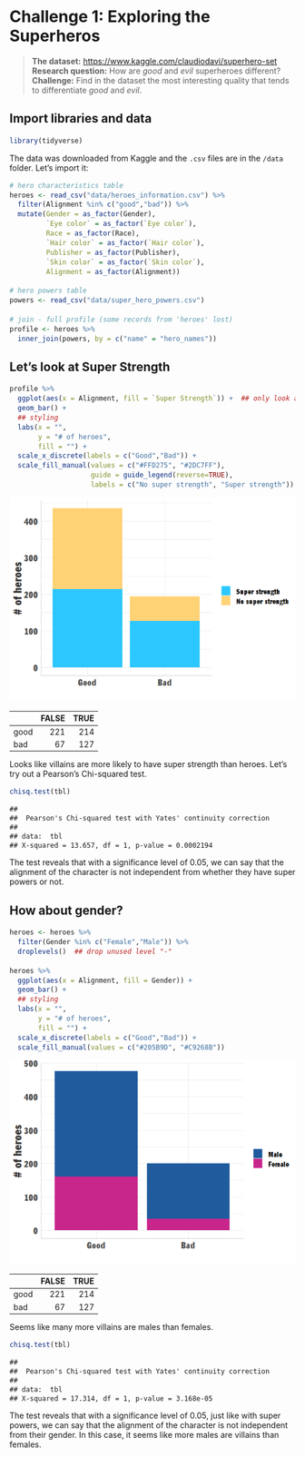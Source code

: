 Challenge 1: Exploring the Superheros
================

> **The dataset:** <https://www.kaggle.com/claudiodavi/superhero-set>  
> **Research question:** How are *good* and *evil* superheroes
> different?  
> **Challenge:** Find in the dataset the most interesting quality that
> tends to differentiate *good* and *evil*.

## Import libraries and data

``` r
library(tidyverse)
```

The data was downloaded from Kaggle and the `.csv` files are in the
`/data` folder. Let’s import it:

``` r
# hero characteristics table
heroes <- read_csv("data/heroes_information.csv") %>% 
  filter(Alignment %in% c("good","bad")) %>% 
  mutate(Gender = as_factor(Gender),
         `Eye color` = as_factor(`Eye color`),
         Race = as_factor(Race),
         `Hair color` = as_factor(`Hair color`),
         Publisher = as_factor(Publisher),
         `Skin color` = as_factor(`Skin color`),
         Alignment = as_factor(Alignment))

# hero powers table
powers <- read_csv("data/super_hero_powers.csv")

# join - full profile (some records from 'heroes' lost)
profile <- heroes %>% 
  inner_join(powers, by = c("name" = "hero_names"))
```

## Let’s look at Super Strength

``` r
profile %>% 
  ggplot(aes(x = Alignment, fill = `Super Strength`)) +  ## only look at the 'Super strength' column
  geom_bar() +
  ## styling
  labs(x = "",
       y = "# of heroes",
       fill = "") +
  scale_x_discrete(labels = c("Good","Bad")) +
  scale_fill_manual(values = c("#FFD275", "#2DC7FF"),
                    guide = guide_legend(reverse=TRUE),
                    labels = c("No super strength", "Super strength"))
```

![](01_Challenge_Superheroes_files/figure-gfm/plot-1.png)<!-- -->

|      | FALSE | TRUE |
| ---- | ----: | ---: |
| good |   221 |  214 |
| bad  |    67 |  127 |

Looks like villains are more likely to have super strength than heroes.
Let’s try out a Pearson’s Chi-squared test.

``` r
chisq.test(tbl)
```

    ## 
    ##  Pearson's Chi-squared test with Yates' continuity correction
    ## 
    ## data:  tbl
    ## X-squared = 13.657, df = 1, p-value = 0.0002194

The test reveals that with a significance level of 0.05, we can say that
the alignment of the character is not independent from whether they have
super powers or not.

## How about gender?

``` r
heroes <- heroes %>% 
  filter(Gender %in% c("Female","Male")) %>% 
  droplevels()  ## drop unused level "-"

heroes %>%  
  ggplot(aes(x = Alignment, fill = Gender)) +
  geom_bar() +
  ## styling
  labs(x = "",
       y = "# of heroes",
       fill = "") +
  scale_x_discrete(labels = c("Good","Bad")) +
  scale_fill_manual(values = c("#205B9D", "#C9268B"))
```

![](01_Challenge_Superheroes_files/figure-gfm/unnamed-chunk-2-1.png)<!-- -->

|      | FALSE | TRUE |
| ---- | ----: | ---: |
| good |   221 |  214 |
| bad  |    67 |  127 |

Seems like many more villains are males than females.

``` r
chisq.test(tbl)
```

    ## 
    ##  Pearson's Chi-squared test with Yates' continuity correction
    ## 
    ## data:  tbl
    ## X-squared = 17.314, df = 1, p-value = 3.168e-05

The test reveals that with a significance level of 0.05, just like with
super powers, we can say that the alignment of the character is not
independent from their gender. In this case, it seems like more males
are villains than females.
